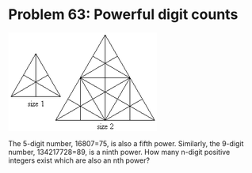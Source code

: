 # Problem 63: Powerful digit counts

![p363](img/063.gif)

The 5-digit number, 16807=75, is also a fifth power. Similarly, the
9-digit number, 134217728=89, is a ninth power. How many n-digit
positive integers exist which are also an nth power?